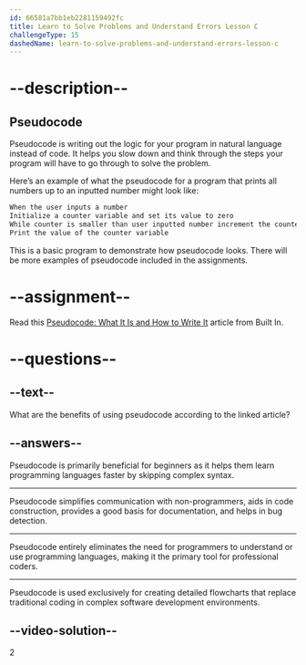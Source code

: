 ```yaml
---
id: 66581a7bb1eb2281159492fc
title: Learn to Solve Problems and Understand Errors Lesson C
challengeType: 15
dashedName: learn-to-solve-problems-and-understand-errors-lesson-c
---
```


# --description--

## Pseudocode

Pseudocode is writing out the logic for your program in natural language instead of code. It helps you slow down and think through the steps your program will have to go through to solve the problem.

Here’s an example of what the pseudocode for a program that prints all numbers up to an inputted number might look like:

```md
When the user inputs a number
Initialize a counter variable and set its value to zero
While counter is smaller than user inputted number increment the counter by one
Print the value of the counter variable
```

This is a basic program to demonstrate how pseudocode looks. There will be more examples of pseudocode included in the assignments.

# --assignment--

Read this <a href="https://builtin.com/data-science/pseudocode" target="_blank"> Pseudocode: What It Is and How to Write It</a> article from Built In.

# --questions--

## --text--

What are the benefits of using pseudocode according to the linked article?

## --answers--

Pseudocode is primarily beneficial for beginners as it helps them learn programming languages faster by skipping complex syntax.

---

Pseudocode simplifies communication with non-programmers, aids in code construction, provides a good basis for documentation, and helps in bug detection.

---

Pseudocode entirely eliminates the need for programmers to understand or use programming languages, making it the primary tool for professional coders.

---

Pseudocode is used exclusively for creating detailed flowcharts that replace traditional coding in complex software development environments.

## --video-solution--

2
